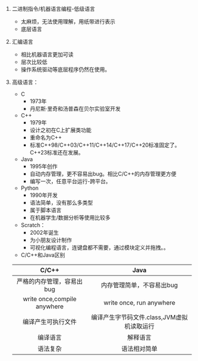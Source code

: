 1. 二进制指令/机器语言编程-低级语言
    * 太麻烦，无法使用理解，用纸带进行表示
    * 底层语言
2. 汇编语言
    * 相比机器语言更加可读
    * 层次比较低
    * 操作系统驱动等底层程序仍然在使用。
3. 高级语言：
    * C
        * 1973年
        * 丹尼斯·里奇和汤普森在贝尔实验室开发
    * C++
        * 1979年
        * 设计之初在C上扩展类功能
        * 重命名为C++
        * 标准C++98/C++03/C++11/C++14/C++17/C++20标准固定了。C++23标准还在发展。 
    * Java
        * 1995年创作
        * 自动内存管理，更不容易出bug。相比C/C++的内存管理更方便
        * 编写一次，任意平台运行-跨平台。  
    * Python
        * 1990年开发
        * 语法简单，没有那么多类型
        * 属于脚本语言
        * 在机器学生/数据分析等使用比较多
    * Scratch：
        * 2002年诞生
        * 为小朋友设计制作
        * 可视化编程语言，连键盘都不需要，通过模块定义并拖拽。。
    * C/C++和Java区别

    | C/C++ | Java | 
    | :-----:| :----: | 
    | 严格的内存管理，容易出bug | 内存管理简单，不容易出bug | 
    | write once,compile anywhere | write once, run anywhere| 
    | 编译产生可执行文件 | 编译产生字节码文件.class,JVM虚拟机读取运行| 
    | 编译语言 |解释语言|
    | 语法复杂| 语法相对简单 |